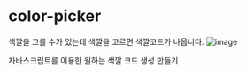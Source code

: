 # color-picker
색깔을 고를 수가 있는데 색깔을 고르면 색깔코드가 나옵니다.
![image](https://github.com/jung-chaewon/color-picker/assets/131144717/0e64de98-e851-4d58-bbfe-2e84947119ea)


자바스크립트를 이용한 원하는 색깔 코드 생성 만들기
